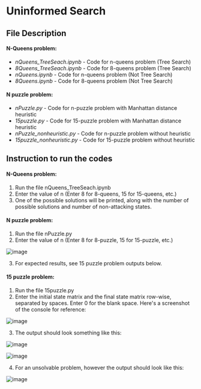 # Uninformed Search

## File Description

#### N-Queens problem:
* *nQueens_TreeSeach.ipynb* - Code for n-queens problem (Tree Search)
* *8Queens_TreeSeach.ipynb* - Code for 8-queens problem (Tree Search)
* _nQueens.ipynb_ - Code for n-queens problem (Not Tree Search)
* _8Queens.ipynb_ - Code for 8-queens problem (Not Tree Search)

#### N puzzle problem:
* _nPuzzle.py_ - Code for n-puzzle problem with Manhattan distance heuristic
* _15puzzle.py_ - Code for 15-puzzle problem with Manhattan distance heuristic
* _nPuzzle_nonheuristic.py_ - Code for n-puzzle problem without heuristic
* _15puzzle_nonheuristic.py_ - Code for 15-puzzle problem without heuristic

## Instruction to run the codes

#### N-Queens problem:

1. Run the file nQueens_TreeSeach.ipynb
2. Enter the value of n (Enter 8 for 8-queens, 15 for 15-queens, etc.)
3. One of the possible solutions will be printed, along with the number of possible solutions and number of non-attacking states.

#### N puzzle problem:

1. Run the file nPuzzle.py
2. Enter the value of n (Enter 8 for 8-puzzle, 15 for 15-puzzle, etc.)

![image](https://user-images.githubusercontent.com/72748736/226721037-9522ab7d-fada-43fd-9350-f282ba75d263.png)

3. For expected results, see 15 puzzle problem outputs below.

#### 15 puzzle problem:
1. Run the file 15puzzle.py
2. Enter the initial state matrix and the final state matrix row-wise, separated by spaces. Enter 0 for the blank space. Here's a screenshot of the console for reference:

![image](https://user-images.githubusercontent.com/72748736/226712319-ea6e348f-d407-462d-914a-f1ba0b5f4a3f.png)

3. The output should look something like this:

![image](https://user-images.githubusercontent.com/72748736/226712639-a780774e-4045-41a6-a982-b5e1c7c86651.png)

![image](https://user-images.githubusercontent.com/72748736/226713507-ad43232a-12aa-4ad3-8166-2d6267fc0656.png)

4. For an unsolvable problem, however the output should look like this:

![image](https://user-images.githubusercontent.com/72748736/226713125-c89ebff2-f812-4f5d-8687-7acca609691d.png)

